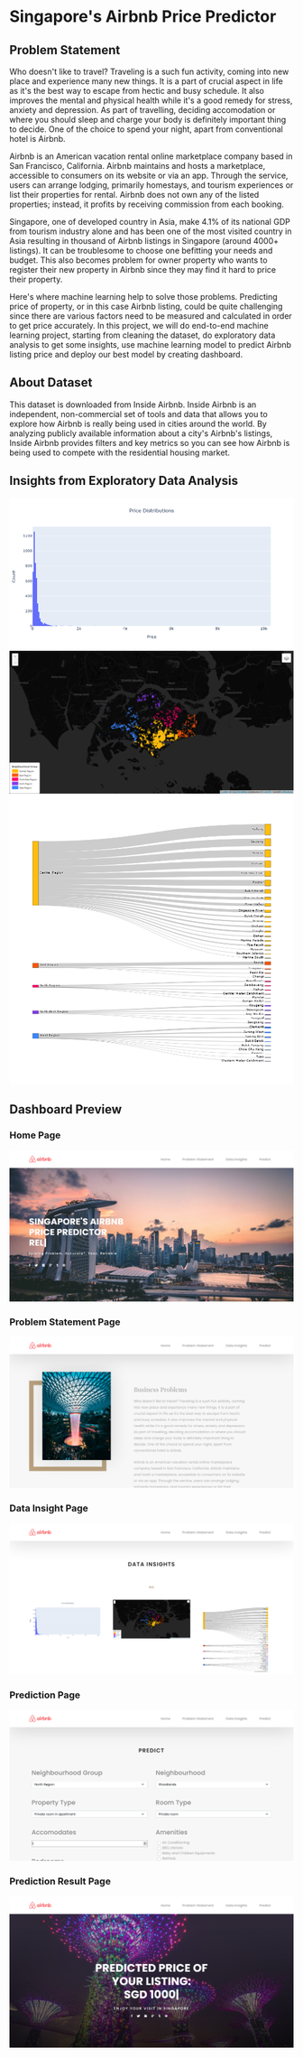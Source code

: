 # Singapore's Airbnb Price Predictor

## Problem Statement
Who doesn't like to travel? Traveling is a such fun activity, coming into new place and experience many new things. It is a part of crucial aspect in life as it's the best way to escape from hectic and busy schedule. It also improves the mental and physical health while it's a good remedy for stress, anxiety and depression. As part of travelling, deciding accomodation or where you should sleep and charge your body is definitely important thing to decide. One of the choice to spend your night, apart from conventional hotel is Airbnb.

Airbnb is an American vacation rental online marketplace company based in San Francisco, California. Airbnb maintains and hosts a marketplace, accessible to consumers on its website or via an app. Through the service, users can arrange lodging, primarily homestays, and tourism experiences or list their properties for rental. Airbnb does not own any of the listed properties; instead, it profits by receiving commission from each booking. 

Singapore, one of developed country in Asia, make 4.1% of its national GDP from tourism industry alone and has been one of the most visited country in Asia resulting in thousand of Airbnb listings in Singapore (around 4000+ listings). It can be troublesome to choose one befitting your needs and budget. This also becomes problem for owner property who wants to register their new property in Airbnb since they may find it hard to price their property.

Here's where machine learning help to solve those problems. Predicting price of property, or in this case Airbnb listing, could be quite challenging since there are various factors need to be measured and calculated in order to get price accurately. In this project, we will do end-to-end machine learning project, starting from cleaning the dataset, do exploratory data analysis to get some insights, use machine learning model to predict Airbnb listing price and deploy our best model by creating dashboard.


## About Dataset
This dataset is downloaded from Inside Airbnb. Inside Airbnb is an independent, non-commercial set of tools and data that allows you to explore how Airbnb is really being used in cities around the world. By analyzing publicly available information about a city's Airbnb's listings, Inside Airbnb provides filters and key metrics so you can see how Airbnb is being used to compete with the residential housing market.


## Insights from Exploratory Data Analysis
![alt text](https://github.com/yosiadityan/sg-airbnb/blob/master/Dashboard/Airbnb/static/assets/img/portfolio/insight-1.png)
![alt text](https://github.com/yosiadityan/sg-airbnb/blob/master/Dashboard/Airbnb/static/assets/img/portfolio/insight-2.png)
![alt text](https://github.com/yosiadityan/sg-airbnb/blob/master/Dashboard/Airbnb/static/assets/img/portfolio/insight-3.png)


## Dashboard Preview
### Home Page
![alt text](https://github.com/yosiadityan/sg-airbnb/blob/master/Assets/dashboard-home.png)
### Problem Statement Page
![alt text](https://github.com/yosiadityan/sg-airbnb/blob/master/Assets/dashboard-problem.png)
### Data Insight Page
![alt text](https://github.com/yosiadityan/sg-airbnb/blob/master/Assets/dashboard-insight.png)
### Prediction Page
![alt text](https://github.com/yosiadityan/sg-airbnb/blob/master/Assets/dashboard-predict.png)
### Prediction Result Page
![alt text](https://github.com/yosiadityan/sg-airbnb/blob/master/Assets/dashboard-result.png)
